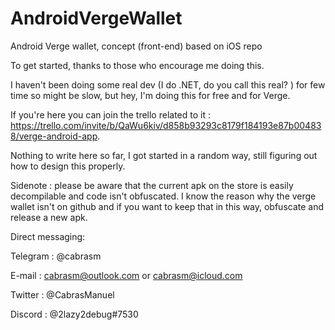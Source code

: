 # AndroidVergeWallet
Android Verge wallet, concept (front-end) based on iOS repo

To get started, thanks to those who encourage me doing this. 

I haven't been doing some real dev (I do .NET, do you call this real? ) for few time so might be slow, but hey, I'm doing this for free and for Verge. 


If you're here you can join the trello related to it : https://trello.com/invite/b/QaWu6kiv/d858b93293c8179f184193e87b004838/verge-android-app.


Nothing to write here so far, I got started in a random way, still figuring out how to design this properly.



Sidenote : please be aware that the current apk on the store is easily decompilable and code isn't obfuscated. I know the reason why the verge wallet isn't on github and if you want to keep that in this way, obfuscate and release a new apk.


Direct messaging:


Telegram : @cabrasm

E-mail : cabrasm@outlook.com or cabrasm@icloud.com

Twitter : @CabrasManuel

Discord : @2lazy2debug#7530 

